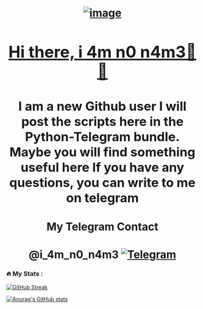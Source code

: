 <h1 align="center"><a href="https://ibb.co/4NRTR0P"><img src="https://i.ibb.co/9YHTHds/image.png" alt="image" border="0">
<h2 align="center">Hi there, i 4m n0 n4m3🤜🤛</a> 
<h3 align="center">
I am a new Github user
I will post the scripts here in the Python-Telegram bundle.
Maybe you will find something useful here
If you have any questions, you can write to me on telegram</h3>
<h1 align="center"> My Telegram Contact
<h1 align="center">
@i_4m_n0_n4m3
<a href='https://t.me/i_4m_n0_n4m3' ><img src='https://svgshare.com/i/g8S.svg' title='Telegram' /></a>

### :fire: My Stats :
[![GitHub Streak](https://github-readme-streak-stats.herokuapp.com/?user=i-4m-n0-n4m3&theme=dark)](https://git.io/streak-stats)

[![Anurag's GitHub stats](https://github-readme-stats.vercel.app/api?username=i-4m-n0-n4m3&theme=dark)](https://github.com/anuraghazra/github-readme-stats)
